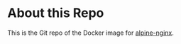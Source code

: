 # About this Repo

 This is the Git repo of the Docker image for [alpine-nginx](https://registry.hub.docker.com/onjin/alpine-nginx/).

